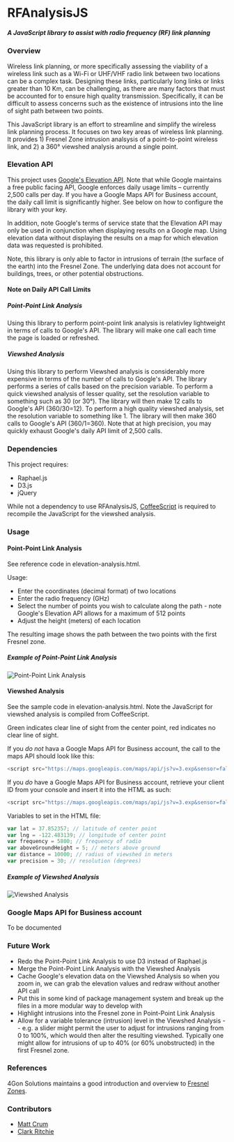 RFAnalysisJS
=====================

##### A JavaScript library to assist with radio frequency (RF) link planning

### Overview

Wireless link planning, or more specifically assessing the viability of a wireless link such as a Wi-Fi or UHF/VHF radio link between two locations can be a complex task.  Designing these links, particularly long links or links greater than 10 Km, can be challenging, as there are many factors that must be accounted for to ensure high quality transmission.  Specifically, it can be difficult to assess concerns such as the existence of intrusions into the line of sight path between two points.

This JavaScript library is an effort to streamline and simplify the wireless link planning process.  It focuses on two key areas of wireless link planning.  It provides 1) Fresnel Zone intrusion analsysis of a point-to-point wireless link, and 2) a 360° viewshed analysis around a single point.

### Elevation API
This project uses [Google's Elevation API](https://developers.google.com/maps/documentation/elevation/).  Note that while Google maintains a free public facing API, Google enforces daily usage limits – currently 2,500 calls per day.  If you have a Google Maps API for Business account, the daily call limit is significantly higher.  See below on how to configure the library with your key.

In addition, note Google's terms of service state that the  Elevation API may only be used in conjunction when displaying results on a Google map.  Using elevation data without displaying the results on a map for which elevation data was requested is prohibited.

Note, this library is only able to factor in intrusions of terrain (the surface of the earth) into the Fresnel Zone.  The underlying data does not account for buildings, trees, or other potential obstructions.

#### Note on Daily API Call Limits

##### Point-Point Link Analysis

Using this library to perform point-point link analysis is relativley lightweight in terms of calls to Google's API.  The library will make one call each time the page is loaded or refreshed.

##### Viewshed Analysis

Using this library to perform Viewshed analysis is considerably more expensive in terms of the number of calls to Google's API.  The library performs a series of calls based on the precision variable.  To perform a quick viewshed analysis of lesser quality, set the resolution variable to something such as 30 (or 30°).  The library will then make 12 calls to Google's API (360/30=12).  To perform a high quality viewshed analysis, set the resolution variable to something like 1.  The library will then make 360 calls to Google's API (360/1=360).  Note that at high precision, you may quickly exhaust Google's daily API limit of 2,500 calls.  

### Dependencies

This project requires:

 * Raphael.js
 * D3.js
 * jQuery

While not a dependency to use RFAnalysisJS, [CoffeeScript](http://coffeescript.org/) is required to recompile the JavaScript for the viewshed analysis.

### Usage

#### Point-Point Link Analysis

See reference code in elevation-analysis.html.

Usage:

* Enter the coordinates (decimal format) of two locations
* Enter the radio frequency (GHz)
* Select the number of points you wish to calculate along the path - note Google's Elevation API allows for a maximum of 512 points
* Adjust the height (meters) of each location

The resulting image shows the path between the two points with the first Fresnel zone.

##### Example of Point-Point Link Analysis

![Point-Point Link Analysis](https://dl.dropboxusercontent.com/u/100305526/permanent/rf-analysis/p2p.png "Point-Point Link Analysis")

#### Viewshed Analysis

See the sample code in elevation-analysis.html.  Note the JavaScript for viewshed analysis is compiled from CoffeeScript.

Green indicates clear line of sight from the center point, red indicates no clear line of sight.

If you *do not* hava a Google Maps API for Business account, the call to the maps API should look like this:
```javascript
<script src="https://maps.googleapis.com/maps/api/js?v=3.exp&sensor=false&libraries=geometry"></script>
```

If you *do* have a Google Maps API for Business account, retrieve your client ID from your console and insert it into the HTML as such:
```javascript
<script src="https://maps.googleapis.com/maps/api/js?v=3.exp&sensor=false&libraries=geometry&client=CLIENT-ID"></script>
```

Variables to set in the HTML file:

```javascript
var lat = 37.852357; // latitude of center point
var lng = -122.483139; // longitude of center point
var frequency = 5800; // frequency of radio
var aboveGroundHeight = 5; // meters above ground
var distance = 10000; // radius of viewshed in meters    
var precision = 30; // resolution (degrees)
```

##### Example of Viewshed Analysis

![Viewshed Analysis](https://dl.dropboxusercontent.com/u/100305526/permanent/rf-analysis/viewshed.png "Point-Viewshed Analysis")

###  Google Maps API for Business account

To be documented

### Future Work
* Redo the Point-Point Link Analysis to use D3 instead of Raphael.js
* Merge the Point-Point Link Analysis with the Viewshed Analysis
* Cache Google's elevation data on the Viewshed Analysis so when you zoom in, we can grab the elevation values and redraw without another API call
* Put this in some kind of package management system and break up the files in a more modular way to develop with
* Highlight intrusions into the Fresnel zone in Point-Point Link Analysis
* Allow for a variable tolerance (intrusion) level in the Viewshed Analysis -- e.g. a slider might permit the user to adjust for intrusions ranging from 0 to 100%, which would then alter the resulting viewshed.  Typically one might allow for intrusions of up to 40% (or 60% unobstructed) in the first Fresnel zone.


### References

4Gon Solutions maintains a good introduction and overview to [Fresnel Zones](http://www.4gon.co.uk/solutions/technical_fresnel_zones.php).

### Contributors

* [Matt Crum](https://github.com/mattcrum)
* [Clark Ritchie](https://github.com/clarkritchie)